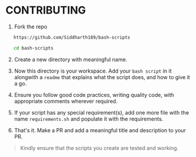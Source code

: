 # CONTRIBUTING

1. Fork the repo
```bash
   https://github.com/Siddharth189/bash-scripts
```
```bash
   cd bash-scripts
```
2. Create a new directory with meaningful name.

3. Now this directory is your workspace. Add your ```bash script``` in it alongwith a ```readme``` that explains what the script does, and how to give it a go.

4. Ensure you follow good code practices, writing quality code, with appropriate comments wherever required. 

5. If your script has any special requirement(s), add one more file with the name ```requirements.sh``` and populate it with the requirements.

6. That's it. Make a PR and add a meaningful title and description to your PR.

> Kindly ensure that the scripts you create are tested and working.

